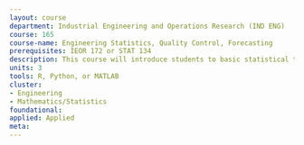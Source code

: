 ```yaml
---
layout: course 
department: Industrial Engineering and Operations Research (IND ENG)
course: 165
course-name: Engineering Statistics, Quality Control, Forecasting
prerequisites: IEOR 172 or STAT 134
description: This course will introduce students to basic statistical techniques such as parameter estimation, hypothesis testing, regression analysis, analysis of variance. Specific applications in forecasting and quality control will be considered in detail.
units: 3
tools: R, Python, or MATLAB
cluster:
- Engineering
- Mathematics/Statistics
foundational: 
applied: Applied
meta: 
---
```

